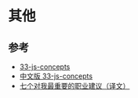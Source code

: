 # 其他

## 参考

- [33-js-concepts](https://github.com/leonardomso/33-js-concepts)
- [中文版 33-js-concepts](https://github.com/stephentian/33-js-concepts)
- [七个对我最重要的职业建议（译文）](http://www.ruanyifeng.com/blog/2015/09/career-advice.html)
